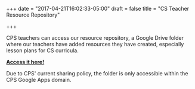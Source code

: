 +++
date = "2017-04-21T16:02:33-05:00"
draft = false
title = "CS Teacher Resource Repository"

+++

CPS teachers can access our resource repository, a Google Drive folder where our teachers have added resources they have created, especially lesson plans for CS curricula.

**[Access it here!](https://drive.google.com/drive/folders/0B6Ztxt-q19ODd21uZmJjTGp2U3M?usp=sharing)**

Due to CPS' current sharing policy, the folder is only accessible within the CPS Google Apps domain.